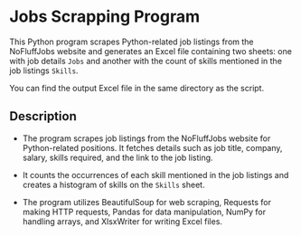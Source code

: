 # Jobs Scrapping Program

This Python program scrapes Python-related job listings from the NoFluffJobs website and generates an Excel file containing two sheets: one with job details `Jobs` and another with the count of skills mentioned in the job listings `Skills`.

You can find the output Excel file in the same directory as the script.

## Description

- The program scrapes job listings from the NoFluffJobs website for Python-related positions. It fetches details such as job title, company, salary, skills required, and the link to the job listing.

- It counts the occurrences of each skill mentioned in the job listings and creates a histogram of skills on the `Skills` sheet.

- The program utilizes BeautifulSoup for web scraping, Requests for making HTTP requests, Pandas for data manipulation, NumPy for handling arrays, and XlsxWriter for writing Excel files.


